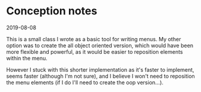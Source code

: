 Conception notes
===============
2019-08-08




This is a small class I wrote as a basic tool for writing menus.
My other option was to create the all object oriented version, which would have been more flexible and powerful, as it would
be easier to reposition elements within the menu.

However I stuck with this shorter implementation as it's faster to implement, seems faster (although I'm not sure),
and I believe I won't need to reposition the menu elements (if I do I'll need to create the oop version...).

 